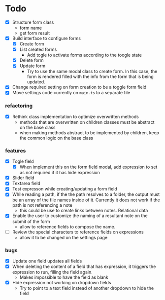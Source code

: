 # Todo

- [X] Structure form class
    - form name
    - get form result
- [X] Build interface to configure forms
    - [X] Create form
    - [X] List created forms
        - Add togle to activate forms according to the toogle state
    - [X] Delete form
    - [X] Update form
        - Try to use the same modal class to create form. In this case, the form is rendered filled with the info from the form that is being updated.
- [X] Change required setting on form creation to be a toggle form field
- [X] Move settings code currently on `main.ts` to a separate file

### refactoring

- [X] Rethink class implementation to optimize overwritten methods
    - methods that are overwritten on children classes must be abstract on the base class
    - when making methods abstract to be implemented by children, keep the common logic on the base class

### features
 - [X] Togle field  
    - [X] When implement this on the form field modal, add expression to set as not required if it has hide expression
 - [X] Slider field
 - [X] Textarea field
 - [X] Test expresson while creating/updating a form field
 - [X] While reading a path, if the the path resolves to a folder, the output must be an array of the file names inside of it. Currently it does not work if the path is not referencing a note
    - this could be use to create links between notes. Relational data
 - [X] Enable the user to customize the naming of a resultant note on the submit of the form
    - allow to reference fields to compose the name.
 - [ ] Review the special characters to reference fields on expressions
    - allow it to be changed on the settings page

### bugs
- [X] Update one field updates all fields 
- [X] When deleting the content of a field that has expression, it triggers the expression to run, filling the field again.
    - Makes impossible to have the field as blank
- [X] Hide expression not working on dropdown fields
    - Try to point to a text field instead of another dropdown to hide the field
